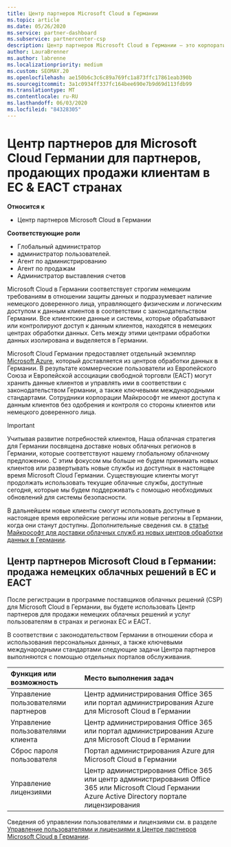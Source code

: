 ```yaml
---
title: Центр партнеров Microsoft Cloud в Германии
ms.topic: article
ms.date: 05/26/2020
ms.service: partner-dashboard
ms.subservice: partnercenter-csp
description: Центр партнеров Microsoft Cloud в Германии — это корпоративный портал для партнеров Майкрософт, которые желают предложить облачные решения Майкрософт пользователям в странах ЕС и ЕАСТ.
author: LauraBrenner
ms.author: labrenne
ms.localizationpriority: medium
ms.custom: SEOMAY.20
ms.openlocfilehash: ae150b6c3c6c89a769fc1a873ffc17861eab390b
ms.sourcegitcommit: 3a1c0934ff337fc164bee690e7b9d69d113fdb99
ms.translationtype: MT
ms.contentlocale: ru-RU
ms.lasthandoff: 06/03/2020
ms.locfileid: "84328305"
---
```

# <a name="partner-center-for-microsoft-cloud-germany-for-partners-selling-to-customers-in-eu--efta-countries"></a>Центр партнеров для Microsoft Cloud Германии для партнеров, продающих продажи клиентам в ЕС & ЕАСТ странах

**Относится к**

-  Центр партнеров Microsoft Cloud в Германии

**Соответствующие роли**

- Глобальный администратор
- администратор пользователей.
- Агент по администрированию
- Агент по продажам
- Администратор выставления счетов

Microsoft Cloud в Германии соответствует строгим немецким требованиям в отношении защиты данных и подразумевает наличие немецкого доверенного лица, управляющего физическим и логическим доступом к данным клиентов в соответствии с законодательством Германии. Все клиентские данные и системы, которые обрабатывают или контролируют доступ к данным клиентов, находятся в немецких центрах обработки данных. Сеть между этими центрами обработки данных изолирована и выделяется в Германии.

Microsoft Cloud Германии предоставляет отдельный экземпляр [Microsoft Azure](https://go.microsoft.com/fwlink/?linkid=847992), который доставляется из центров обработки данных в Германии. В результате коммерческие пользователи из Европейского Союза и Европейской ассоциации свободной торговли (ЕАСТ) могут хранить данные клиентов и управлять ими в соответствии с законодательством Германии, а также ключевыми международными стандартами. Сотрудники корпорации Майкрософт не имеют доступа к данным клиентов без одобрения и контроля со стороны клиентов или немецкого доверенного лица.

> [!IMPORTANT]
> Учитывая развитие потребностей клиентов, Наша облачная стратегия для Германии посвящена доставке новых облачных регионов в Германии, которые соответствуют нашему глобальному облачному предложению. С этим фокусом мы больше не будем принимать новых клиентов или развертывать новые службы из доступных в настоящее время Microsoft Cloud Германии. Существующие клиенты могут продолжать использовать текущие облачные службы, доступные сегодня, которые мы будем поддерживать с помощью необходимых обновлений для системы безопасности.
>
> В дальнейшем новые клиенты смогут использовать доступные в настоящее время европейские регионы или новые регионы в Германии, когда они станут доступны. Дополнительные сведения см. в [статье Майкрософт для доставки облачных служб из новых центров обработки данных в Германии](https://news.microsoft.com/europe/2018/08/31/microsoft-to-deliver-cloud-services-from-new-datacentres-in-germany-in-2019-to-meet-evolving-customer-needs/). 

## <a name="partner-center-for-microsoft-cloud-germany-selling-german-cloud-solutions-in-eu-and-efta"></a>Центр партнеров Microsoft Cloud в Германии: продажа немецких облачных решений в ЕС и ЕАСТ

После регистрации в программе поставщиков облачных решений (CSP) для Microsoft Cloud в Германии, вы будете использовать Центр партнеров для продажи немецких облачных решений и услуг пользователям в странах и регионах ЕС и ЕАСТ.

В соответствии с законодательством Германии в отношении сбора и использования персональных данных, а также ключевыми международными стандартами следующие задачи Центра партнеров выполняются с помощью отдельных порталов обслуживания.

Функция или возможность | Место выполнения задач
:--- | :---
Управление пользователями партнеров | Центр администрирования Office 365 или портал администрирования Azure для Microsoft Cloud в Германии
Управление пользователями клиента | Центр администрирования Office 365 или портал администрирования Azure для Microsoft Cloud в Германии
Сброс пароля пользователя | Портал администрирования Azure для Microsoft Cloud в Германии
Управление лицензиями | Центр администрирования Office 365 или центр администрирования Office 365 или Microsoft Cloud Германии Azure Active Directory портале лицензирования


Сведения об управлении пользователями и лицензиями см. в разделе [Управление пользователями и лицензиями в Центре партнеров Microsoft Cloud в Германии](user-management-in-partner-center-for-microsoft-cloud-germany.md).

